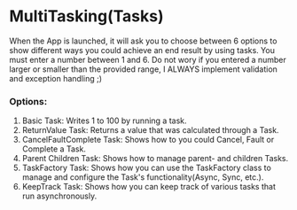 # MultiTasking(Tasks)
When the App is launched, it will ask you to choose between 6 options to show different ways you could achieve an end result by using tasks. You must enter a number between 1 and 6. Do not wory if you entered a number larger or smaller than the provided range, I ALWAYS implement validation and exception handling ;)

### Options:
1) Basic Task: Writes 1 to 100 by running a task.
2) ReturnValue Task: Returns a value that was calculated through a Task.
3) CancelFaultComplete Task: Shows how to you could Cancel, Fault or Complete a Task.
4) Parent Children Task: Shows how to manage parent- and children Tasks.
5) TaskFactory Task: Shows how you can use the TaskFactory class to manage and configure the Task's functionality(Async, Sync, etc.).
6) KeepTrack Task: Shows how you can keep track of various tasks that run asynchronously.
